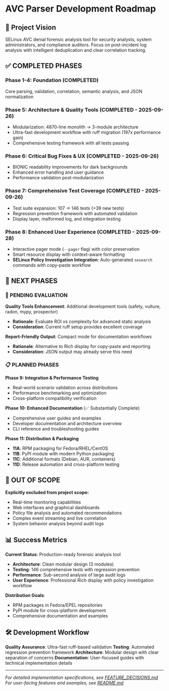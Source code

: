 # AVC Parser Development Roadmap

## 🎯 Project Vision

SELinux AVC denial forensic analysis tool for security analysts, system administrators, and compliance auditors. Focus on post-incident log analysis with intelligent deduplication and clear correlation tracking.

## ✅ **COMPLETED PHASES**

### **Phase 1-4: Foundation (COMPLETED)**
Core parsing, validation, correlation, semantic analysis, and JSON normalization

### **Phase 5: Architecture & Quality Tools (COMPLETED - 2025-09-26)**
- Modularization: 4870-line monolith → 3-module architecture
- Ultra-fast development workflow with ruff migration (197x performance gain)
- Comprehensive testing framework with all tests passing

### **Phase 6: Critical Bug Fixes & UX (COMPLETED - 2025-09-26)**
- BIONIC readability improvements for dark backgrounds
- Enhanced error handling and user guidance
- Performance validation post-modularization

### **Phase 7: Comprehensive Test Coverage (COMPLETED - 2025-09-26)**
- Test suite expansion: 107 → 146 tests (+39 new tests)
- Regression prevention framework with automated validation
- Display layer, malformed log, and integration testing

### **Phase 8: Enhanced User Experience (COMPLETED - 2025-09-28)**
- Interactive pager mode (`--pager` flag) with color preservation
- Smart resource display with context-aware formatting
- **SELinux Policy Investigation Integration**: Auto-generated `sesearch` commands with copy-paste workflow

## 🔮 **NEXT PHASES**

### **🔄 PENDING EVALUATION**
**Quality Tools Enhancement**: Additional development tools (safety, vulture, radon, mypy, prospector)
- **Rationale**: Evaluate ROI vs complexity for advanced static analysis
- **Consideration**: Current ruff setup provides excellent coverage

**Report-Friendly Output**: Compact mode for documentation workflows
- **Rationale**: Alternative to Rich display for copy-paste and reporting
- **Consideration**: JSON output may already serve this need

### **📋 PLANNED PHASES**

**Phase 9: Integration & Performance Testing**
- Real-world scenario validation across distributions
- Performance benchmarking and optimization
- Cross-platform compatibility verification

**Phase 10: Enhanced Documentation** (✅ Substantially Complete)
- Comprehensive user guides and examples
- Developer documentation and architecture overview
- CLI reference and troubleshooting guides

**Phase 11: Distribution & Packaging**
- **11A**: RPM packaging for Fedora/RHEL/CentOS
- **11B**: PyPI module with modern Python packaging
- **11C**: Additional formats (Debian, AUR, containers)
- **11D**: Release automation and cross-platform testing

## 🚫 **OUT OF SCOPE**

**Explicitly excluded from project scope:**
- Real-time monitoring capabilities
- Web interfaces and graphical dashboards
- Policy file analysis and automated recommendations
- Complex event streaming and live correlation
- System behavior analysis beyond audit logs

## 📊 **Success Metrics**

**Current Status**: Production-ready forensic analysis tool
- **Architecture**: Clean modular design (3 modules)
- **Testing**: 146 comprehensive tests with regression prevention
- **Performance**: Sub-second analysis of large audit logs
- **User Experience**: Professional Rich display with policy investigation workflow

**Distribution Goals**:
- RPM packages in Fedora/EPEL repositories
- PyPI module for cross-platform development
- Comprehensive documentation and examples

## 🛠 **Development Workflow**

**Quality Assurance**: Ultra-fast ruff-based validation
**Testing**: Automated regression prevention framework
**Architecture**: Modular design with clear separation of concerns
**Documentation**: User-focused guides with technical implementation details

---

*For detailed implementation specifications, see [FEATURE_DECISIONS.md](FEATURE_DECISIONS.md)*
*For user-facing features and examples, see [README.md](README.md)*